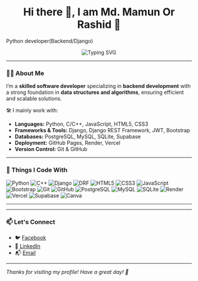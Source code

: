 <h1 align="center"> Hi there 👋, I am Md. Mamun Or Rashid 👋</h1>
<p>Python developer(Backend/Django)</p>
<p align="center">
  <img src="https://readme-typing-svg.herokuapp.com?font=Fira+Code&size=24&pause=1000&center=true&vCenter=true&width=500&lines=Backend+Developer;Python+Django+Specialist;Loves+Clean+Code+%26+Scalable+Designs" alt="Typing SVG" />
</p>

---

### 👨‍💻 About Me

I’m a **skilled software developer** specializing in **backend development** with a strong foundation in **data structures and algorithms**, ensuring efficient and scalable solutions.

🛠️ I mainly work with:
- **Languages:** Python, C/C++, JavaScript, HTML5, CSS3
- **Frameworks & Tools:** Django, Django REST Framework, JWT, Bootstrap
- **Databases:** PostgreSQL, MySQL, SQLite, Supabase
- **Deployment:** GitHub Pages, Render, Vercel
- **Version Control:** Git & GitHub

---

### 🚀 Things I Code With

![Python](https://img.shields.io/badge/Python-3670A0?style=for-the-badge&logo=python&logoColor=white)
![C++](https://img.shields.io/badge/C++-00599C?style=for-the-badge&logo=c%2B%2B&logoColor=white)
![Django](https://img.shields.io/badge/Django-092E20?style=for-the-badge&logo=django&logoColor=white)
![DRF](https://img.shields.io/badge/Django%20REST-ff1709?style=for-the-badge&logo=django&logoColor=white)
![HTML5](https://img.shields.io/badge/HTML5-e34c26?style=for-the-badge&logo=html5&logoColor=white)
![CSS3](https://img.shields.io/badge/CSS3-264de4?style=for-the-badge&logo=css3&logoColor=white)
![JavaScript](https://img.shields.io/badge/JavaScript-323330?style=for-the-badge&logo=javascript&logoColor=F7DF1E)
![Bootstrap](https://img.shields.io/badge/Bootstrap-563d7c?style=for-the-badge&logo=bootstrap&logoColor=white)
![Git](https://img.shields.io/badge/Git-F05032?style=for-the-badge&logo=git&logoColor=white)
![GitHub](https://img.shields.io/badge/GitHub-181717?style=for-the-badge&logo=github&logoColor=white)
![PostgreSQL](https://img.shields.io/badge/PostgreSQL-316192?style=for-the-badge&logo=postgresql&logoColor=white)
![MySQL](https://img.shields.io/badge/MySQL-00758F?style=for-the-badge&logo=mysql&logoColor=white)
![SQLite](https://img.shields.io/badge/SQLite-07405E?style=for-the-badge&logo=sqlite&logoColor=white)
![Render](https://img.shields.io/badge/Render-46E3B7?style=for-the-badge&logo=render&logoColor=white)
![Vercel](https://img.shields.io/badge/Vercel-000000?style=for-the-badge&logo=vercel&logoColor=white)
![Supabase](https://img.shields.io/badge/Supabase-3ECF8E?style=for-the-badge&logo=supabase&logoColor=white)
![Canva](https://img.shields.io/badge/Canva-00C4CC?style=for-the-badge&logo=canva&logoColor=white)

---

---

### 📫 Let's Connect

- 🐦 [Facebook ](https://www.facebook.com/md.mamun.112648/)
- 💼 [LinkedIn](https://www.linkedin.com/in/md-mamun-43123b2a0/)
- 📬 [Email](orroshidmdmamun50@gmail.com)

---

*Thanks for visiting my profile! Have a great day! 🌸*




